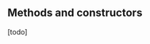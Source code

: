 ## Methods and constructors

[todo]

<!-- getters
setters
constructors
overloading
public
private
naming conventions -->
